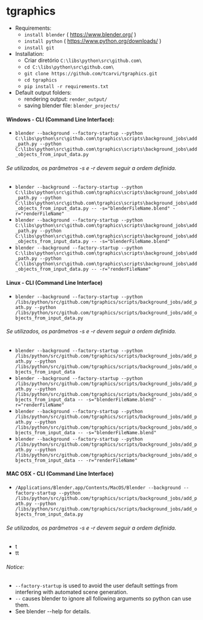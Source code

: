 # tgraphics  

- Requirements: 
    - `install blender` ( https://www.blender.org/ )
    - `install python` ( https://www.python.org/downloads/ )
    - `install git`
- Installation:
    - Criar diretório `C:\libs\python\src\github.com\`
    - `cd C:\libs\python\src\github.com\`
    - `git clone https://github.com/tcarvi/tgraphics.git`
    - `cd tgraphics`
    - `pip install -r requirements.txt`
- Default output folders: 
    - rendering output: `render_output/`
    - saving blender file:  `blender_projects/`

#### Windows - CLI (Command Line Interface):
- ```blender --background --factory-startup --python C:\libs\python\src\github.com\tgraphics\scripts\background_jobs\add_path.py --python C:\libs\python\src\github.com\tgraphics\scripts\background_jobs\add_objects_from_input_data.py```
###### Se utilizados, os parâmetros -s e -r devem seguir a ordem definida.
- ```blender --background --factory-startup --python C:\libs\python\src\github.com\tgraphics\scripts\background_jobs\add_path.py --python C:\libs\python\src\github.com\tgraphics\scripts\background_jobs\add_objects_from_input_data.py -- -s="blenderFileName.blend" -r="renderFileName" ```
- ```blender --background --factory-startup --python C:\libs\python\src\github.com\tgraphics\scripts\background_jobs\add_path.py --python C:\libs\python\src\github.com\tgraphics\scripts\background_jobs\add_objects_from_input_data.py -- -s="blenderFileName.blend" ```
- ```blender --background --factory-startup --python C:\libs\python\src\github.com\tgraphics\scripts\background_jobs\add_path.py --python C:\libs\python\src\github.com\tgraphics\scripts\background_jobs\add_objects_from_input_data.py -- -r="renderFileName" ```

#### Linux - CLI (Command Line Interface)
- ```blender --background --factory-startup --python /libs/python/src/github.com/tgraphics/scripts/background_jobs/add_path.py --python /libs/python/src/github.com/tgraphics/scripts/background_jobs/add_objects_from_input_data.py```
###### Se utilizados, os parâmetros -s e -r devem seguir a ordem definida.
- ```blender --background --factory-startup --python /libs/python/src/github.com/tgraphics/scripts/background_jobs/add_path.py --python /libs/python/src/github.com/tgraphics/scripts/background_jobs/add_objects_from_input_data```  
- ```blender --background --factory-startup --python /libs/python/src/github.com/tgraphics/scripts/background_jobs/add_path.py --python /libs/python/src/github.com/tgraphics/scripts/background_jobs/add_objects_from_input_data -- -s="blenderFileName.blend" -r="renderFileName" ```
- ```blender --background --factory-startup --python /libs/python/src/github.com/tgraphics/scripts/background_jobs/add_path.py --python /libs/python/src/github.com/tgraphics/scripts/background_jobs/add_objects_from_input_data -- -s="blenderFileName.blend" ```
- ```blender --background --factory-startup --python /libs/python/src/github.com/tgraphics/scripts/background_jobs/add_path.py --python /libs/python/src/github.com/tgraphics/scripts/background_jobs/add_objects_from_input_data -- -r="renderFileName" ```

#### MAC OSX - CLI (Command Line Interface)
- ```/Applications/Blender.app/Contents/MacOS/Blender --background --factory-startup --python /libs/python/src/github.com/tgraphics/scripts/background_jobs/add_path.py --python /libs/python/src/github.com/tgraphics/scripts/background_jobs/add_objects_from_input_data.py```
###### Se utilizados, os parâmetros -s e -r devem seguir a ordem definida.
- t
- tt

###### Notice:
- ```--factory-startup``` is used to avoid the user default settings from interfering with automated scene generation.
- ```--``` causes blender to ignore all following arguments so python can use them.
- See blender --help for details.


